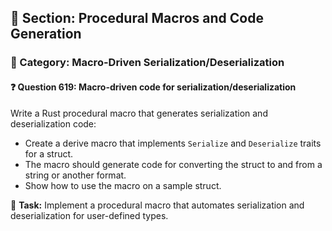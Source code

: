 ## 📘 Section: Procedural Macros and Code Generation  
### 🔹 Category: Macro-Driven Serialization/Deserialization  
#### ❓ Question 619: Macro-driven code for serialization/deserialization

Write a Rust procedural macro that generates serialization and deserialization code:

- Create a derive macro that implements `Serialize` and `Deserialize` traits for a struct.
- The macro should generate code for converting the struct to and from a string or another format.
- Show how to use the macro on a sample struct.

🔧 **Task:** Implement a procedural macro that automates serialization and deserialization for user-defined types.
